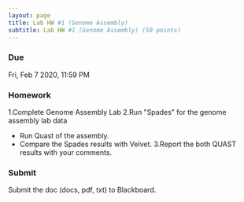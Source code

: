 ```yaml
---
layout: page
title: Lab HW #1 (Genome Assembly)
subtitle: Lab HW #1 (Genome Assembly) (50 points)
---
```


### Due
Fri, Feb 7 2020, 11:59 PM

### Homework
1.Complete Genome Assembly Lab
2.Run "Spades" for the genome assembly lab data
 - Run Quast of the assembly.
 - Compare the Spades results with Velvet.
3.Report the both QUAST results with your comments.

### Submit
Submit the doc (docs, pdf, txt) to Blackboard.
